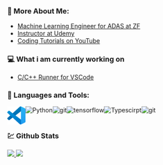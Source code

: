 ### 🧐 More About Me:

- [Machine Learning Engineer for ADAS at ZF](https://www.zf.com/mobile/en/homepage/homepage.html)
- [Instructor at Udemy](https://www.udemy.com/user/jan-schaffranek/)
- [Coding Tutorials on YouTube](https://www.youtube.com/channel/UCVB-cOn8vtlU4RUbcua1ycQ)

### 💻 What i am currently working on

-  [C/C++ Runner for VSCode](https://github.com/franneck94/Vscode-C-Cpp-Runner)

### 🔨 Languages and Tools:

<a href="https://git-scm.com/" target="_blank"> <img src="https://raw.githubusercontent.com/github/explore/80688e429a7d4ef2fca1e82350fe8e3517d3494d/topics/visual-studio-code/visual-studio-code.png" align="left" alt="git" height='42px'/> </a>
<a href="https://www.python.org" target="_blank"><img align="left" alt="Python" height ="42px" src="https://raw.githubusercontent.com/rahul-jha98/github_readme_icons/main/language_and_tools/square/python/python.svg"></a>
<a href="https://git-scm.com/" target="_blank"> <img src="https://github.com/isocpp/logos/blob/master/cpp_logo.png" align="left" alt="git" height='42px'/> </a>
<a href="https://www.tensorflow.org" target="_blank"> <img align="left" src="https://raw.githubusercontent.com/rahul-jha98/github_readme_icons/main/language_and_tools/square/tensorflow/tensorflow.svg" alt="tensorflow" height="42px"/> </a> 
<a href="https://www.typescriptlang.org/" target="_blank"><img align="left" alt="Typescirpt" height ="42px" src="https://raw.githubusercontent.com/rahul-jha98/github_readme_icons/main/language_and_tools/square/typescript/typescript.svg"></a>
<a href="https://git-scm.com/" target="_blank"> <img src="https://raw.githubusercontent.com/rahul-jha98/github_readme_icons/main/language_and_tools/square/git-scm/git-scm.svg" align="left" alt="git" height='42px'/> </a>

<br>
<br>

### 💹 Github Stats

<div>
  <a href="https://github.com/franneck94">
  <img height="180em" src="https://github-readme-stats.vercel.app/api?username=franneck94&count_private=false&theme=prussian&show_icons=true"/>
  <img height="180em" src="https://github-readme-stats.vercel.app/api/top-langs/?username=franneck94&layout=compact&langs_count=8&theme=prussian&hide=jupyter notebook"/>
</div>
